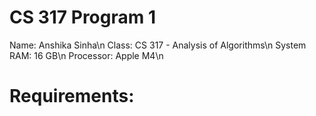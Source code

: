 # CS 317 Program 1
Name: Anshika Sinha\n
Class: CS 317 - Analysis of Algorithms\n
System RAM: 16 GB\n
Processor: Apple M4\n

# Requirements: 